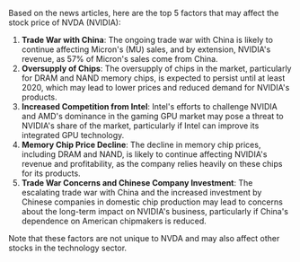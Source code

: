 Based on the news articles, here are the top 5 factors that may affect the stock price of NVDA (NVIDIA):

1. **Trade War with China**: The ongoing trade war with China is likely to continue affecting Micron's (MU) sales, and by extension, NVIDIA's revenue, as 57% of Micron's sales come from China.
2. **Oversupply of Chips**: The oversupply of chips in the market, particularly for DRAM and NAND memory chips, is expected to persist until at least 2020, which may lead to lower prices and reduced demand for NVIDIA's products.
3. **Increased Competition from Intel**: Intel's efforts to challenge NVIDIA and AMD's dominance in the gaming GPU market may pose a threat to NVIDIA's share of the market, particularly if Intel can improve its integrated GPU technology.
4. **Memory Chip Price Decline**: The decline in memory chip prices, including DRAM and NAND, is likely to continue affecting NVIDIA's revenue and profitability, as the company relies heavily on these chips for its products.
5. **Trade War Concerns and Chinese Company Investment**: The escalating trade war with China and the increased investment by Chinese companies in domestic chip production may lead to concerns about the long-term impact on NVIDIA's business, particularly if China's dependence on American chipmakers is reduced.

Note that these factors are not unique to NVDA and may also affect other stocks in the technology sector.